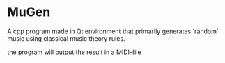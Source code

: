 # MuGen
A cpp  program made in Qt environment that primarily generates 'random' music using classical music theory rules.

the program will output the result in a MIDI-file

